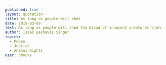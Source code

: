 ```yaml
---
published: true
layout: quotation
title: As long as people will shed
date: 2019-03-09
text: As long as people will shed the blood of innocent creatures there can be no peace, no liberty, no harmony between people. Slaughter and justice cannot dwell together.
author: Isaac Bashevis Singer 
topics:
  - Peace
  - Justice
  - Animal Rights
user: phocks
---
```

